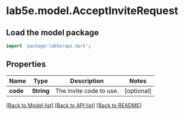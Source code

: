 # lab5e.model.AcceptInviteRequest

## Load the model package
```dart
import 'package:lab5e/api.dart';
```

## Properties
Name | Type | Description | Notes
------------ | ------------- | ------------- | -------------
**code** | **String** | The invite code to use. | [optional] 

[[Back to Model list]](../README.md#documentation-for-models) [[Back to API list]](../README.md#documentation-for-api-endpoints) [[Back to README]](../README.md)


